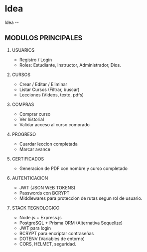 # Idea
Idea --


## MODULOS PRINCIPALES

1. USUARIOS
    - Registro / Login
    - Roles: Estudiante, Instructor, Administrador, Dios.

2. CURSOS
    - Crear / Editar / Eliminar
    - Listar Cursos (Filtrar, buscar)
    - Lecciones (Videos, texto, pdfs)

3. COMPRAS
    - Comprar curso
    - Ver historial
    - Validar acceso al curso comprado

4. PROGRESO
    - Cuardar leccion completada
    - Marcar avance

5. CERTIFICADOS
    - Generacion de PDF con nombre y curso completado

6. AUTENTICACION
    - JWT (JSON WEB TOKENS)
    - Passwords con BCRYPT
    - Middlewares para proteccion de rutas segun rol de usuario.

7. STACK TEGNOLOGICO
    - Node.js + Express.js
    - PostgreSQL + Prisma ORM (Alternativa Sequelize)
    - JWT para login
    - BCRYPT para encriptar contraseñas
    - DOTENV (Variables de entorno)
    - CORS, HELMET, seguridad.
    